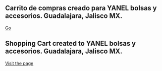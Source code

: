 ## Carrito de compras creado para YANEL bolsas y accesorios. Guadalajara, Jalisco MX.

<a href="http://stackoverflow.com" target="_blank">Go</a>



## Shopping Cart created to YANEL bolsas y accesorios. Guadalajara, Jalisco MX.

[Visit the page](https://yanel.netlify.app?target=_blank)

